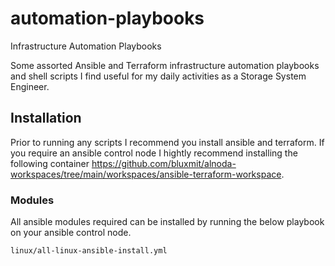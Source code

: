 # automation-playbooks
Infrastructure Automation Playbooks 

Some assorted Ansible and Terraform infrastructure automation playbooks and shell scripts I find useful for my daily activities as a Storage System Engineer.

## Installation
Prior to running any scripts I recommend you install ansible and terraform. If you require an ansible control node I hightly recommend installing the following container https://github.com/bluxmit/alnoda-workspaces/tree/main/workspaces/ansible-terraform-workspace.

### Modules
All ansible modules required can be installed by running the below playbook on your ansible control node.

```bash
linux/all-linux-ansible-install.yml
```

